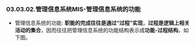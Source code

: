 ### 03.03.02.管理信息系统MIS-管理信息系统的功能

- 管理信息系统的功能: **职能的完成往往是通过“过程”实现**，**过程是逻辑上相关活动的集合**，因而往往把管理信息系统的功能结构表示成**功能-过程结构**，如下图。
